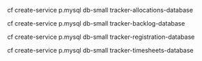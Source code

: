 cf create-service p.mysql db-small tracker-allocations-database

cf create-service p.mysql db-small tracker-backlog-database

cf create-service p.mysql db-small tracker-registration-database

cf create-service p.mysql db-small tracker-timesheets-database
 